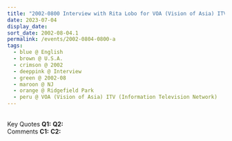 ```yaml
---
title: "2002-0800 Interview with Rita Lobo for VOA (Vision of Asia) ITV (Information Television Network), Room, House, 270 Overpack Avenue, Ridgefield Park, NJ, U.S.A."
date: 2023-07-04
display_date: 
sort_date: 2002-08-04.1
permalink: /events/2002-0804-0800-a
tags:
  - blue @ English
  - brown @ U.S.A.
  - crimson @ 2002
  - deeppink @ Interview
  - green @ 2002-08
  - maroon @ NJ
  - orange @ Ridgefield Park
  - peru @ VOA (Vision of Asia) ITV (Information Television Network)
---
```


<br>

<wave-list>
  <list-title color="DarkSeaGreen" width="55">Key Quotes</list-title>
  <list-item color="BlanchedAlmond" width="280"><b>Q1:</b> <i></i></list-item>
  <list-item color="Lavender" width="280"><b>Q2:</b> <i></i></list-item>
</wave-list>

<br>

<wave-list>
  <list-title color="DarkSeaGreen" width="55">Comments</list-title>
  <list-item color="BlanchedAlmond" width="280"><b>C1:</b> <i></i></list-item>
  <list-item color="Lavender" width="280"><b>C2:</b> <i></i></list-item>
</wave-list>